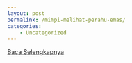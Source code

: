 ```yaml
---
layout: post
permalink: /mimpi-melihat-perahu-emas/
categories:
    - Uncategorized
---
```


[Baca Selengkapnya](/10)